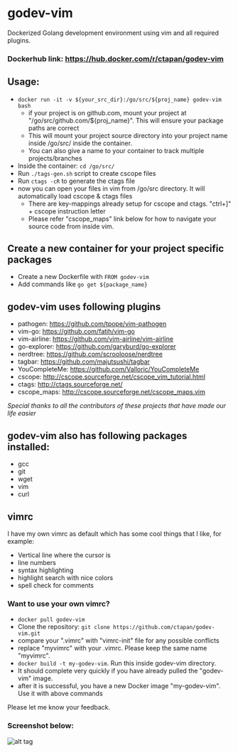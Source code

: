 # godev-vim
Dockerized Golang development environment using vim and all required plugins.

### Dockerhub link: <https://hub.docker.com/r/ctapan/godev-vim>

## Usage: 

* `docker run -it -v ${your_src_dir}:/go/src/${proj_name} godev-vim bash`
  * if your project is on github.com, mount your project at "/go/src/github.com/${proj_name}". This will ensure your package paths are correct
  * This will mount your project source directory into your project name inside /go/src/ inside the container. 
  * You can also give a name to your container to track multiple projects/branches
* Inside the container: `cd /go/src/`
* Run `./tags-gen.sh` script to create cscope files
* Run `ctags -cR` to generate the ctags file
* now you can open your files in vim from /go/src directory. It will automatically load cscope & ctags files
  * There are key-mappings already setup for cscope and ctags. "ctrl+]" + cscope instruction letter
  * Please refer "cscope_maps" link below for how to navigate your source code from inside vim.
  
  

## Create a new container for your project specific packages
* Create a new Dockerfile with `FROM godev-vim`
* Add commands like `go get ${package_name}`


## godev-vim uses following plugins
* pathogen: <https://github.com/tpope/vim-pathogen>
* vim-go: <https://github.com/fatih/vim-go>
* vim-airline: <https://github.com/vim-airline/vim-airline>
* go-explorer: <https://github.com/garyburd/go-explorer>
* nerdtree: <https://github.com/scrooloose/nerdtree>
* tagbar: <https://github.com/majutsushi/tagbar>
* YouCompleteMe: <https://github.com/Valloric/YouCompleteMe>
* cscope: <http://cscope.sourceforge.net/cscope_vim_tutorial.html>
* ctags: <http://ctags.sourceforge.net/>
* cscope_maps: <http://cscope.sourceforge.net/cscope_maps.vim>

*Special thanks to all the contributors of these projects that have made our life easier*

## godev-vim also has following packages installed:
* gcc
* git
* wget
* vim
* curl
 
## vimrc
I have my own vimrc as default which has some cool things that I like, for example:
* Vertical line where the cursor is
* line numbers
* syntax highlighting
* highlight search with nice colors
* spell check for comments


### Want to use your own vimrc?
* `docker pull godev-vim`
* Clone the repository: `git clone https://github.com/ctapan/godev-vim.git`
* compare your ".vimrc" with "vimrc-init" file for any possible conflicts
* replace "myvimrc" with your .vimrc. Please keep the same name "myvimrc". 
* `docker build -t my-godev-vim`. Run this inside godev-vim directory.
* It should complete very quickly if you have already pulled the "godev-vim" image.
* after it is successful, you have a new Docker image "my-godev-vim". Use it with above commands

Please let me know your feedback.


### Screenshot below:

![alt tag](https://cloud.githubusercontent.com/assets/11622864/16939512/2bcaaeee-4d37-11e6-8311-a30aa8e2b516.png)
